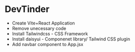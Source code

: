 # DevTinder

- Create Vite+React Application
- Remove unecessary code
- Install Tailwindcss - CSS Framework
- Install daisyui - Componenet library/ Tailwind CSS plugin
- Add navbar component to App.jsx